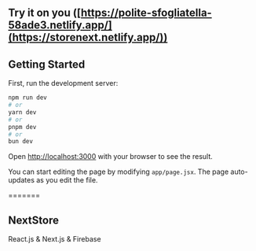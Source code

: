 ## Try it on you ([https://polite-sfogliatella-58ade3.netlify.app/](https://storenext.netlify.app/))

## Getting Started

First, run the development server:

```bash
npm run dev
# or
yarn dev
# or
pnpm dev
# or
bun dev
```

Open [http://localhost:3000](http://localhost:3000) with your browser to see the result.

You can start editing the page by modifying `app/page.jsx`. The page auto-updates as you edit the file.

=======
## NextStore
React.js & Next.js & Firebase

